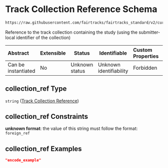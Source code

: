 # Track Collection Reference Schema

```txt
https://raw.githubusercontent.com/fairtracks/fairtracks_standard/v2/current/json/schema/fairtracks_study.schema.json#/properties/collection_ref
```

Reference to the track collection containing the study (using the submitter-local identifier of the collection)


| Abstract            | Extensible | Status         | Identifiable            | Custom Properties | Additional Properties | Access Restrictions | Defined In                                                                                           |
| :------------------ | ---------- | -------------- | ----------------------- | :---------------- | --------------------- | ------------------- | ---------------------------------------------------------------------------------------------------- |
| Can be instantiated | No         | Unknown status | Unknown identifiability | Forbidden         | Allowed               | none                | [fairtracks_study.schema.json\*](../json/schema/fairtracks_study.schema.json "open original schema") |

## collection_ref Type

`string` ([Track Collection Reference](fairtracks_study-properties-track-collection-reference.md))

## collection_ref Constraints

**unknown format**: the value of this string must follow the format: `foreign_ref`

## collection_ref Examples

```json
"encode_example"
```
